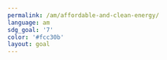 ```yaml
---
permalink: /am/affordable-and-clean-energy/
language: am
sdg_goal: '7'
color: '#fcc30b'
layout: goal
---
```


